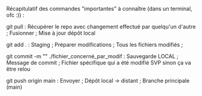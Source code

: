 Récapitulatif des commandes "importantes" à connaître (dans un terminal, ofc :)) : 

git pull : Récupérer le repo avec changement effectué par quelqu'un d'autre ; Fusionner ; Mise à jour dépôt local

git add . : Staging ; Préparer modifications ; Tous les fichiers modifiés ; 

git commit -m "" ./fichier_concerné_par_modif : Sauvegarde LOCAL ; Message de commit ; Fichier spécifique qui a été modifié SVP sinon ça va être relou

git push origin main : Envoyer ; Dépôt local → distant ; Branche principale (main)
